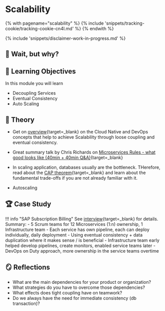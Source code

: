 # Scalability

<!-- TrackingCookie-->
{% with pagename="scalability" %}
  {% include 'snippets/tracking-cookie/tracking-cookie-cn4l.md' %}
{% endwith %}

{% include 'snippets/disclaimer-work-in-progress.md' %}
## 🤔 Wait, but why?

## 🎯 Learning Objectives

In this module you will learn

- Decoupling Services 
- Eventual Consistency
- Auto Scaling


## 🧠 Theory

- Get on [overview](./resources/scalability.pdf){target=_blank} on the Cloud Native and DevOps concepts that help to achieve Scalability through loose coupling and eventual consistency.

- Great summary talk by Chris Richards on [Microservices Rules - what good looks like (40min + 40min Q&A)](https://video.sap.com/media/t/1_7b0hyi9h/145787301){target=_blank}

- In scaling application, databases usually are the bottleneck. THerefore, read about the [CAP theorem](https://en.wikipedia.org/wiki/CAP_theorem){target=_blank} and learn about the fundamental trade-offs if you are not already familiar with it. 

- Autoscaling


## 🏆 Case Study

!!! info "SAP Subscription Billing"
    See [interview](https://video.sap.com/media/t/1_u99agbs2/280073942){target=_blank} for details.
    Summary:
    - 5 Scrum teams for 12 Microservices (1:n) ownership, 1 Infrastructure team
    - Each service has own pipeline, each can deploy individually, daily deployment
    - Using eventual consistency + data duplication where it makes sense / is beneficial
    - Infrastructure team early helped develop pipelines, create monitors, enabled service teams later
    - DevOps on Duty approach, more ownership in the service teams overtime
    


## 🪞 Reflections

- What are the main dependencies for your product or organization?
- What strategies do you have to overcome those dependencies?
- What effects does tight coupling have on teamwork?
- Do we always have the need for immediate consistency (db transaction)?


